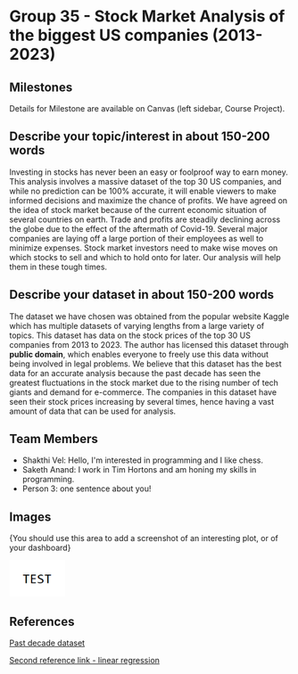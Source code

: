 # Group 35 - Stock Market Analysis of the biggest US companies (2013-2023)

## Milestones

Details for Milestone are available on Canvas (left sidebar, Course Project).

## Describe your topic/interest in about 150-200 words

Investing in stocks has never been an easy or foolproof way to earn money. This analysis involves a massive dataset of the top 30 US companies, and while no prediction can be 100% accurate, it will enable viewers to make informed decisions and maximize the chance of profits. We have agreed on the idea of stock market because of the current economic situation of several countries on earth. Trade and profits are steadily declining across the globe due to the effect of the aftermath of Covid-19. Several major companies are laying off a large portion of their employees as well to minimize expenses. Stock market investors need to make wise moves on which stocks to sell and which to hold onto for later. Our analysis will help them in these tough times.

## Describe your dataset in about 150-200 words

The dataset we have chosen was obtained from the popular website Kaggle which has multiple datasets of varying lengths from a large variety of topics. This dataset has data on the stock prices of the top 30 US companies from 2013 to 2023. The author has licensed this dataset through **public domain**, which enables everyone to freely use this data without being involved in legal problems. We believe that this dataset has the best data for an accurate analysis because the past decade has seen the greatest fluctuations in the stock market due to the rising number of tech giants and demand for e-commerce. The companies in this dataset have seen their stock prices increasing by several times, hence having a vast amount of data that can be used for analysis.

## Team Members

- Shakthi Vel: Hello, I'm interested in programming and I like chess.
- Saketh Anand: I work in Tim Hortons and am honing my skills in programming.
- Person 3: one sentence about you!

## Images

{You should use this area to add a screenshot of an interesting plot, or of your dashboard}

<img src ="images/test.png" width="100px">

## References

[Past decade dataset](https://www.kaggle.com/datasets/kane6543/most-watched-stocks-of-past-decade20132023?select=AAPL%28Apple%29.csv)

[Second reference link - linear regression](https://www.kaggle.com/code/kane6543/stock-prediction-linear-regression-moving-avg)


